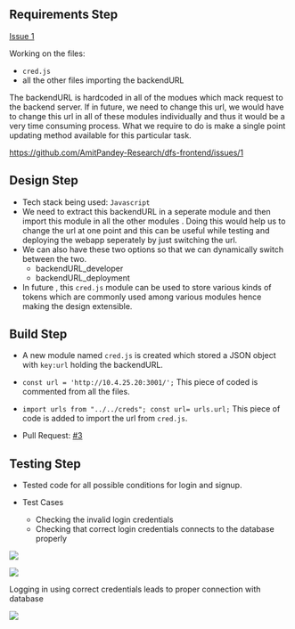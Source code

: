 ## Requirements Step

[Issue 1](https://github.com/AmitPandey-Research/dfs-frontend/issues/1)

Working on the files:
- `cred.js`
- all the other files importing the backendURL 

The backendURL is hardcoded in all of the modues which mack request to the backend server. If in future, we need to change this url, we would have to change this url in all of these modules individually and thus it would be a very time consuming process. What we require to do is make a single point updating method available for this particular task.

https://github.com/AmitPandey-Research/dfs-frontend/issues/1

## Design Step
- Tech stack being used: `Javascript`
- We need to extract this backendURL in a seperate module and then import this module in all the other modules . Doing this would help us to change the url at one point and this can be useful while testing and deploying the webapp seperately by just switching the url. 
- We can also have these two options so that we can dynamically switch between the two.
    - backendURL_developer
    - backendURL_deployment
- In future , this  `cred.js` module can be used to store various kinds of tokens which are commonly used among various modules hence making the design extensible.


## Build Step
- A new module named `cred.js` is created which stored a JSON object with `key:url` holding the backendURL.  
- `const url = 'http://10.4.25.20:3001/';` This piece of coded is commented from all the files.
- `import urls from "../../creds"; const url= urls.url;` This piece of code is added to import the url from    `cred.js`.


- Pull Request: [#3](https://github.com/AmitPandey-Research/dfs-frontend/pull/3)

## Testing Step
- Tested code for all possible conditions for login and signup.

- Test Cases
    - Checking the invalid login credentials
    - Checking that correct login credentials connects to the database properly

![](https://i.imgur.com/qM438ma.png)


![](https://imgur.com/qrAPwWg.png)

Logging in using correct credentials leads to proper connection with database

![](https://imgur.com/I2i31pj.png)
